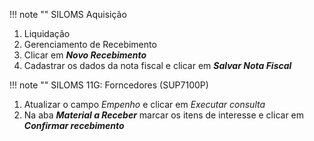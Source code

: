 !!! note ""
    SILOMS Aquisição

1. Liquidação
2. Gerenciamento de Recebimento
3. Clicar em **_Novo Recebimento_**
4. Cadastrar os dados da nota fiscal e clicar em **_Salvar Nota Fiscal_**

!!! note ""
    SILOMS 11G: Forncedores (SUP7100P)

1. Atualizar o campo _Empenho_ e clicar em _Executar consulta_
2. Na aba **_Material a Receber_** marcar os itens de interesse e clicar em **_Confirmar recebimento_**